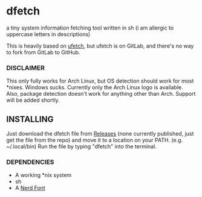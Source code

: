 # dfetch
a tiny system information fetching tool written in sh
(i am allergic to uppercase letters in descriptions)

This is heavily based on [ufetch](https://gitlab.com/jschx/ufetch), but ufetch is on GitLab, and there's no way to fork from GitLab to GitHub.

### DISCLAIMER
This only fully works for Arch Linux, but OS detection should work for most *nixes. Windows sucks.
Currently only the Arch Linux logo is available. Also, package detection doesn't work for anything other than Arch. Support will be added shortly.

## INSTALLING
Just download the dfetch file from [Releases](https://github.com/acuccoder/dfetch/releases) (none currently published, just get the file from the repo) and move it to a location on your PATH. (e.g. ~/.local/bin)
Run the file by typing "dfetch" into the terminal.

### DEPENDENCIES
- A working *nix system
- sh
- A [Nerd Font](https://www.nerdfonts.com/)
